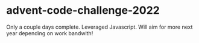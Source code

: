 # advent-code-challenge-2022

Only a couple days complete. Leveraged Javascript. Will aim for more next year depending on work bandwith!
